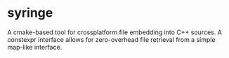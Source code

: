 # syringe
A cmake-based tool for crossplatform file embedding into C++ sources. A constexpr interface allows for zero-overhead file retrieval from a simple map-like interface.
